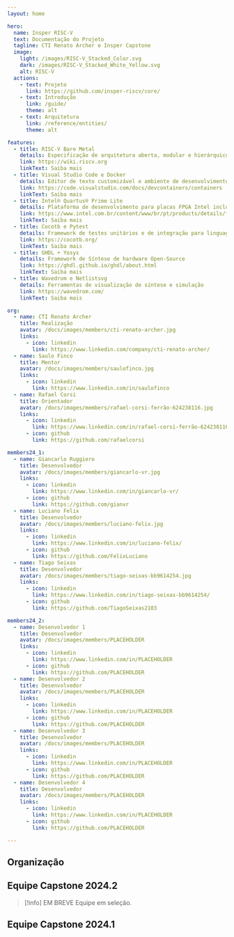 ```yaml
---
layout: home

hero:
  name: Insper RISC-V
  text: Documentação do Projeto
  tagline: CTI Renato Archer e Insper Capstone
  image:
    light: /images/RISC-V_Stacked_Color.svg
    dark: /images/RISC-V_Stacked_White_Yellow.svg
    alt: RISC-V
  actions:
    - text: Projeto
      link: https://github.com/insper-riscv/core/
    - text: Introdução
      link: /guide/
      theme: alt
    - text: Arquitetura
      link: /reference/entities/
      theme: alt

features:
  - title: RISC-V Bare Metal
    details: Especificação de arquitetura aberta, modular e hierárquico habilitado para sistemas operacionais em tempo real.
    link: https://wiki.riscv.org
    linkText: Saiba mais
  - title: Visual Studio Code e Docker
    details: Editor de texto customizável e ambiente de desenvolvimento conteinerizado pré-configurado.
    link: https://code.visualstudio.com/docs/devcontainers/containers
    linkText: Saiba mais
  - title: Intel® Quartus® Prime Lite
    details: Plataforma de desenvolvimento para placas FPGA Intel inclusa programável por servidor JTAG.
    link: https://www.intel.com.br/content/www/br/pt/products/details/fpga/development-tools/quartus-prime.html
    linkText: Saiba mais
  - title: Cocotb e Pytest
    details: Framework de testes unitários e de integração para linguagens HDL
    link: https://cocotb.org/
    linkText: Saiba mais
  - title: GHDL + Yosys
    details: Framework de Síntese de hardware Open-Source
    link: https://ghdl.github.io/ghdl/about.html
    linkText: Saiba mais
  - title: Wavedrom e Netlistsvg
    details: Ferramentas de visualização de síntese e simulação
    link: https://wavedrom.com/
    linkText: Saiba mais

org:
  - name: CTI Renato Archer
    title: Realização
    avatar: /docs/images/members/cti-renato-archer.jpg
    links:
      - icon: linkedin
        link: https://www.linkedin.com/company/cti-renato-archer/
  - name: Saulo Finco
    title: Mentor
    avatar: /docs/images/members/saulofinco.jpg
    links:
      - icon: linkedin
        link: https://www.linkedin.com/in/saulofinco
  - name: Rafael Corsi
    title: Orientador
    avatar: /docs/images/members/rafael-corsi-ferrão-624238116.jpg
    links:
      - icon: linkedin
        link: https://www.linkedin.com/in/rafael-corsi-ferrão-624238116/
      - icon: github
        link: https://github.com/rafaelcorsi

members24_1:
  - name: Giancarlo Ruggiero
    title: Desenvolvedor
    avatar: /docs/images/members/giancarlo-vr.jpg
    links:
      - icon: linkedin
        link: https://www.linkedin.com/in/giancarlo-vr/
      - icon: github
        link: https://github.com/gianvr
  - name: Luciano Felix
    title: Desenvolvedor
    avatar: /docs/images/members/luciano-felix.jpg
    links:
      - icon: linkedin
        link: https://www.linkedin.com/in/luciano-felix/
      - icon: github
        link: https://github.com/FelixLuciano
  - name: Tiago Seixas
    title: Desenvolvedor
    avatar: /docs/images/members/tiago-seixas-bb9614254.jpg
    links:
      - icon: linkedin
        link: https://www.linkedin.com/in/tiago-seixas-bb9614254/
      - icon: github
        link: https://github.com/TiagoSeixas2103

members24_2:
  - name: Desenvolvedor 1
    title: Desenvolvedor
    avatar: /docs/images/members/PLACEHOLDER
    links:
      - icon: linkedin
        link: https://www.linkedin.com/in/PLACEHOLDER
      - icon: github
        link: https://github.com/PLACEHOLDER
  - name: Desenvolvedor 2
    title: Desenvolvedor
    avatar: /docs/images/members/PLACEHOLDER
    links:
      - icon: linkedin
        link: https://www.linkedin.com/in/PLACEHOLDER
      - icon: github
        link: https://github.com/PLACEHOLDER
  - name: Desenvolvedor 3
    title: Desenvolvedor
    avatar: /docs/images/members/PLACEHOLDER
    links:
      - icon: linkedin
        link: https://www.linkedin.com/in/PLACEHOLDER
      - icon: github
        link: https://github.com/PLACEHOLDER
  - name: Desenvolvedor 4
    title: Desenvolvedor
    avatar: /docs/images/members/PLACEHOLDER
    links:
      - icon: linkedin
        link: https://www.linkedin.com/in/PLACEHOLDER
      - icon: github
        link: https://github.com/PLACEHOLDER

---
```


<script setup>
import { VPTeamMembers } from 'vitepress/theme'
</script>

<!--@include: @/report/2024_1/.resumo.md-->

## Organização

<VPTeamMembers :members="$frontmatter.org" />

## Equipe Capstone 2024.2

> [!info] EM BREVE
> Equipe em seleção.

<!-- <VPTeamMembers :members="$frontmatter.members24_2" size="small" /> -->

## Equipe Capstone 2024.1
[<Badge type="tip" text="Saiba mais ⧉"/>](https://www.insper.edu.br/noticias/alunos-desenvolvem-processador-para-o-ministerio-da-ciencia-tecnologia-e-inovacao/)
[<Badge type="tip" text="Relatório ⧉"/>](https://insper-riscv.github.io/docs/report/2024_1/)

<VPTeamMembers :members="$frontmatter.members24_1" size="small" />
